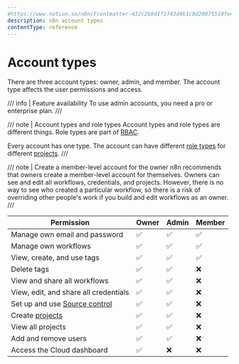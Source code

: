 ```yaml
---
#https://www.notion.so/n8n/Frontmatter-432c2b8dff1f43d4b1c8d20075510fe4
description: n8n account types
contentType: reference
---
```


# Account types

There are three account types: owner, admin, and member. The account type affects the user permissions and access.

/// info | Feature availability
To use admin accounts, you need a pro or enterprise plan.
///

/// note | Account types and role types
Account types and role types are different things. Role types are part of [RBAC](/user-management/rbac/). 

Every account has one type. The account can have different [role types](/user-management/rbac/role-types/) for different [projects](/user-management/rbac/projects/).
///

/// note | Create a member-level account for the owner
n8n recommends that owners create a member-level account for themselves. Owners can see and edit all workflows, credentials, and projects. However, there is no way to see who created a particular workflow, so there is a risk of overriding other people's work if you build and edit workflows as an owner.
///


| Permission | Owner | Admin | Member |
| ---------- |------ | ----- | ------ |
| Manage own email and password | :white_check_mark: | :white_check_mark: | :white_check_mark: |
| Manage own workflows | :white_check_mark: | :white_check_mark: | :white_check_mark: |
| View, create, and use tags | :white_check_mark: | :white_check_mark: | :white_check_mark: |
| Delete tags | :white_check_mark: | :white_check_mark: | :x: |
| View and share all workflows | :white_check_mark: | :white_check_mark: | :x: |
| View, edit, and share all credentials | :white_check_mark: | :white_check_mark: | :x: |
| Set up and use [Source control](/source-control-environments/) | :white_check_mark: | :white_check_mark: | :x: |
| Create [projects](/user-management/rbac/projects/) | :white_check_mark: | :white_check_mark: | :x: |
| View all projects | :white_check_mark: | :white_check_mark: | :x: |
| Add and remove users | :white_check_mark: | :white_check_mark: | :x: |
| Access the Cloud dashboard | :white_check_mark: | :x: | :x: |



